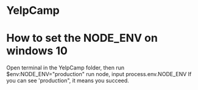 # YelpCamp

# How to set the NODE_ENV on windows 10
Open terminal in the YelpCamp folder, then run $env:NODE_ENV="production"
run node, input process.env.NODE_ENV
If you can see 'production", it means you succeed.
